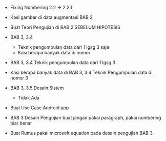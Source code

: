 - Fixing Numbering 2.2 -> 2.2.1
- Kasi gambar di data augmentasi BAB 2
- Buat Teori Pengujian di BAB 2 SEBELUM HIPOTESIS

- BAB 3, 3.4
	- Teknik pengumpulan data dari 1 lgsg 3 saja
	- Kasi berapa banyak data di nomor 

- BAB 3, 3.4 Teknik pengumpulan data dari 1 lgsg 3
- Kasi berapa banyak data di BAB 3, 3.4 Teknik Pengumpulan data di nomor 3

- BAB 3, 3.5 Desain Sistem
	- Tidak Ada


- Buat Use Case Android app

- BAB 3 Desain Pengujian buat jangan pakai paragraph, pakai numbering biar benar
- Buat Rumus pakai microsoft equation pada desain pengujian BAB 3